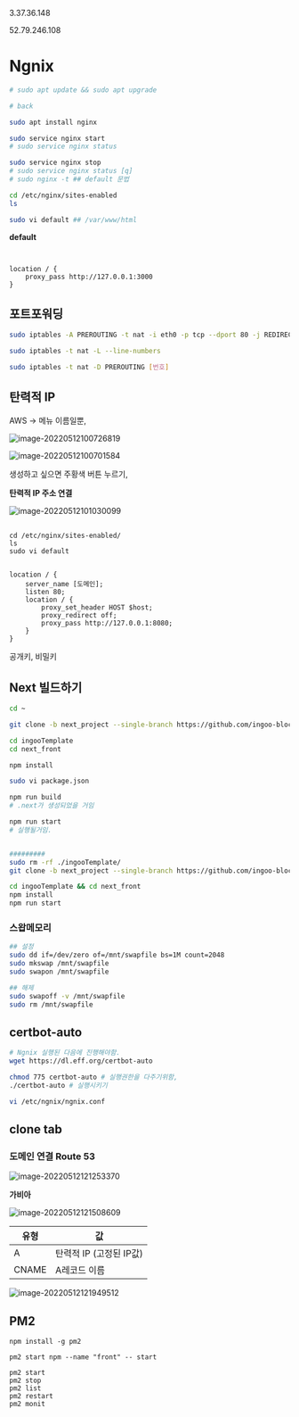 3.37.36.148

52.79.246.108

# Ngnix 



```sh
# sudo apt update && sudo apt upgrade

# back 

sudo apt install nginx 

sudo service nginx start
# sudo service nginx status 

sudo service nginx stop 
# sudo service nginx status [q]
# sudo nginx -t ## default 문법

cd /etc/nginx/sites-enabled
ls

sudo vi default ## /var/www/html
```

**default**

```


location / {
	proxy_pass http://127.0.0.1:3000
}
```





## 포트포워딩

```sh
sudo iptables -A PREROUTING -t nat -i eth0 -p tcp --dport 80 -j REDIRECT --to-port 3000

sudo iptables -t nat -L --line-numbers

sudo iptables -t nat -D PREROUTING [번호]
```







## 탄력적 IP

AWS -> 메뉴 이름일뿐, 

![image-20220512100726819](C:\Users\pc-007\AppData\Roaming\Typora\typora-user-images\image-20220512100726819.png)





![image-20220512100701584](C:\Users\pc-007\AppData\Roaming\Typora\typora-user-images\image-20220512100701584.png)

생성하고 싶으면 주황색 버튼 누르기,









**탄력적 IP 주소 연결**

![image-20220512101030099](C:\Users\pc-007\AppData\Roaming\Typora\typora-user-images\image-20220512101030099.png)



## 

```
cd /etc/nginx/sites-enabled/
ls 
sudo vi default 


location / {
	server_name [도메인];
	listen 80;
	location / {
		proxy_set_header HOST $host;
		proxy_redirect off;
		proxy_pass http://127.0.0.1:8080;
	}
}
```





공개키, 비밀키 



## Next 빌드하기 



```sh
cd ~

git clone -b next_project --single-branch https://github.com/ingoo-blockchain/ingooTemplate.git

cd ingooTemplate
cd next_front

npm install

sudo vi package.json

npm run build
# .next가 생성되었을 거임

npm run start 
# 실행될거임. 


#########
sudo rm -rf ./ingooTemplate/
git clone -b next_project --single-branch https://github.com/ingoo-blockchain/ingooTemplate.git

cd ingooTemplate && cd next_front
npm install
npm run start 
```







### 스왑메모리

```sh
## 설정
sudo dd if=/dev/zero of=/mnt/swapfile bs=1M count=2048
sudo mkswap /mnt/swapfile
sudo swapon /mnt/swapfile

## 해제
sudo swapoff -v /mnt/swapfile
sudo rm /mnt/swapfile
```





## certbot-auto



```sh
# Ngnix 실행된 다음에 진행해야함.
wget https://dl.eff.org/certbot-auto

chmod 775 certbot-auto # 실행권한을 다주기위함,
./certbot-auto # 실행시키기

vi /etc/ngnix/ngnix.conf
```





## clone tab







### 도메인 연결 Route 53



![image-20220512121253370](C:\Users\pc-007\AppData\Roaming\Typora\typora-user-images\image-20220512121253370.png)





**가비아**

![image-20220512121508609](C:\Users\pc-007\AppData\Roaming\Typora\typora-user-images\image-20220512121508609.png)

| 유형  | 값                      |
| ----- | ----------------------- |
| A     | 탄력적 IP (고정된 IP값) |
| CNAME | A레코드 이름            |

![image-20220512121949512](C:\Users\pc-007\AppData\Roaming\Typora\typora-user-images\image-20220512121949512.png)





## PM2

```
npm install -g pm2

pm2 start npm --name "front" -- start

pm2 start 
pm2 stop
pm2 list
pm2 restart
pm2 monit
```

